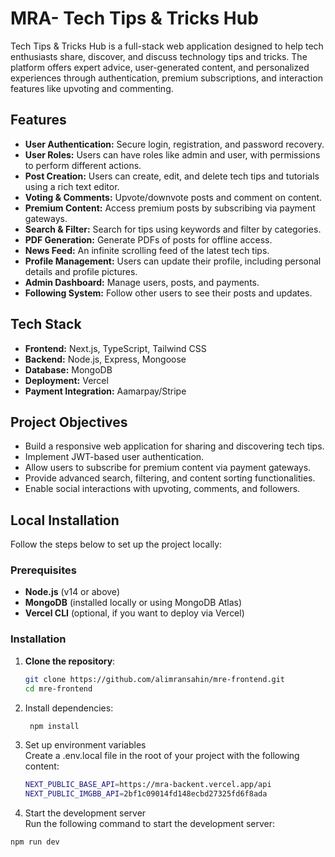 # MRA- Tech Tips & Tricks Hub

Tech Tips & Tricks Hub is a full-stack web application designed to help tech enthusiasts share, discover, and discuss technology tips and tricks. The platform offers expert advice, user-generated content, and personalized experiences through authentication, premium subscriptions, and interaction features like upvoting and commenting.

## Features

- **User Authentication:** Secure login, registration, and password recovery.
- **User Roles:** Users can have roles like admin and user, with permissions to perform different actions.
- **Post Creation:** Users can create, edit, and delete tech tips and tutorials using a rich text editor.
- **Voting & Comments:** Upvote/downvote posts and comment on content.
- **Premium Content:** Access premium posts by subscribing via payment gateways.
- **Search & Filter:** Search for tips using keywords and filter by categories.
- **PDF Generation:** Generate PDFs of posts for offline access.
- **News Feed:** An infinite scrolling feed of the latest tech tips.
- **Profile Management:** Users can update their profile, including personal details and profile pictures.
- **Admin Dashboard:** Manage users, posts, and payments.
- **Following System:** Follow other users to see their posts and updates.

## Tech Stack

- **Frontend:** Next.js, TypeScript, Tailwind CSS
- **Backend:** Node.js, Express, Mongoose
- **Database:** MongoDB
- **Deployment:** Vercel
- **Payment Integration:** Aamarpay/Stripe

## Project Objectives

- Build a responsive web application for sharing and discovering tech tips.
- Implement JWT-based user authentication.
- Allow users to subscribe for premium content via payment gateways.
- Provide advanced search, filtering, and content sorting functionalities.
- Enable social interactions with upvoting, comments, and followers.

## Local Installation

Follow the steps below to set up the project locally:

### Prerequisites

- **Node.js** (v14 or above)
- **MongoDB** (installed locally or using MongoDB Atlas)
- **Vercel CLI** (optional, if you want to deploy via Vercel)
  
### Installation

1. **Clone the repository**:

   ```bash
   git clone https://github.com/alimransahin/mre-frontend.git
   cd mre-frontend

2. Install dependencies:

   ```bash
    npm install

3. Set up environment variables </br>
Create a .env.local file in the root of your project with the following content:
    ```bash
    NEXT_PUBLIC_BASE_API=https://mra-backent.vercel.app/api
    NEXT_PUBLIC_IMGBB_API=2bf1c09014fd148ecbd27325fd6f8ada
4. Start the development server </br>
Run the following command to start the development server:

  ```bash
  npm run dev
